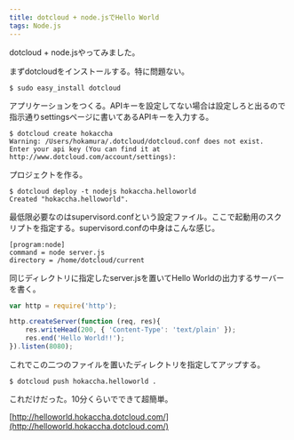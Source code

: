 ```yaml
---
title: dotcloud + node.jsでHello World
tags: Node.js
---
```


dotcloud + node.jsやってみました。

まずdotcloudをインストールする。特に問題ない。

    $ sudo easy_install dotcloud

アプリケーションをつくる。APIキーを設定してない場合は設定しろと出るので指示通りsettingsページに書いてあるAPIキーを入力する。

    $ dotcloud create hokaccha
    Warning: /Users/hokamura/.dotcloud/dotcloud.conf does not exist.
    Enter your api key (You can find it at http://www.dotcloud.com/account/settings):

プロジェクトを作る。

    $ dotcloud deploy -t nodejs hokaccha.helloworld
    Created "hokaccha.helloworld".

最低限必要なのはsupervisord.confという設定ファイル。ここで起動用のスクリプトを指定する。supervisord.confの中身はこんな感じ。

    [program:node]
    command = node server.js
    directory = /home/dotcloud/current

同じディレクトリに指定したserver.jsを置いてHello Worldの出力するサーバーを書く。

```javascript
var http = require('http');

http.createServer(function (req, res){
    res.writeHead(200, { 'Content-Type': 'text/plain' });
    res.end('Hello World!!');
}).listen(8080);
```

これでこの二つのファイルを置いたディレクトリを指定してアップする。

    $ dotcloud push hokaccha.helloworld .

これだけだった。10分くらいでできて超簡単。

[http://helloworld.hokaccha.dotcloud.com/](http://helloworld.hokaccha.dotcloud.com/)
